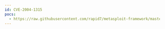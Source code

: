 ```yaml
---
id: CVE-2004-1315
pocs:
  - https://raw.githubusercontent.com/rapid7/metasploit-framework/master/modules/exploits/unix/webapp/phpbb_highlight.rb
---
```

